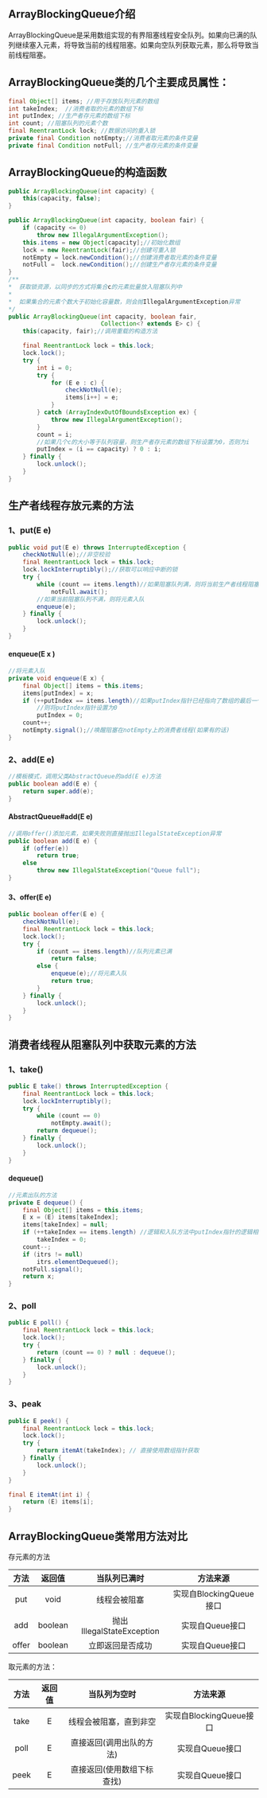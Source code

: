

## ArrayBlockingQueue介绍

ArrayBlockingQueue是采用数组实现的有界阻塞线程安全队列。如果向已满的队列继续塞入元素，将导致当前的线程阻塞。如果向空队列获取元素，那么将导致当前线程阻塞。

## ArrayBlockingQueue类的几个主要成员属性：

```java
final Object[] items; //用于存放队列元素的数组
int takeIndex;	//消费者取的元素的数组下标
int putIndex; //生产者存元素的数组下标
int count; //阻塞队列的元素个数
final ReentrantLock lock; //数据访问的重入锁
private final Condition notEmpty;//消费者取元素的条件变量
private final Condition notFull; //生产者存元素的条件变量
```



## ArrayBlockingQueue的构造函数

```java
public ArrayBlockingQueue(int capacity) {
    this(capacity, false);
}

public ArrayBlockingQueue(int capacity, boolean fair) {
    if (capacity <= 0)
        throw new IllegalArgumentException();
    this.items = new Object[capacity];//初始化数组
    lock = new ReentrantLock(fair);//创建可重入锁
    notEmpty = lock.newCondition();//创建消费者取元素的条件变量
    notFull =  lock.newCondition();//创建生产者存元素的条件变量
}
/**
*  获取锁资源，以同步的方式将集合c的元素批量放入阻塞队列中
*  
*  如果集合的元素个数大于初始化容量数，则会抛IllegalArgumentException异常
*/
public ArrayBlockingQueue(int capacity, boolean fair,
                          Collection<? extends E> c) {
    this(capacity, fair);//调用重载的构造方法

    final ReentrantLock lock = this.lock;
    lock.lock(); 
    try {
        int i = 0;
        try {
            for (E e : c) {
                checkNotNull(e);
                items[i++] = e;
            }
        } catch (ArrayIndexOutOfBoundsException ex) {
            throw new IllegalArgumentException();
        }
        count = i;
        //如果几个c的大小等于队列容量，则生产者存元素的数组下标设置为0，否则为i
        putIndex = (i == capacity) ? 0 : i;
    } finally {
        lock.unlock();
    }
}
```







## 生产者线程存放元素的方法

### 1、put(E e)

```java
public void put(E e) throws InterruptedException {
    checkNotNull(e);//非空校验
    final ReentrantLock lock = this.lock;
    lock.lockInterruptibly();//获取可以响应中断的锁
    try {
        while (count == items.length)//如果阻塞队列满，则将当前生产者线程阻塞在条件变量notFull上
            notFull.await();
        //如果当前阻塞队列不满，则将元素入队
        enqueue(e);
    } finally {
        lock.unlock();
    }
}
```



#### enqueue(E x )

```java
//将元素入队
private void enqueue(E x) {
    final Object[] items = this.items;
    items[putIndex] = x;
    if (++putIndex == items.length)//如果putIndex指针已经指向了数组的最后一个元素，
        //则将putIndex指针设置为0
        putIndex = 0;
    count++;
    notEmpty.signal();//唤醒阻塞在notEmpty上的消费者线程(如果有的话)
}
```



### 2、add(E e)

```java
//模板模式，调用父类AbstractQueue的add(E e)方法
public boolean add(E e) {
    return super.add(e);
}
```

#### AbstractQueue#add(E e)

```java
//调用offer()添加元素，如果失败则直接抛出IllegalStateException异常
public boolean add(E e) {
    if (offer(e)) 
        return true;
    else
        throw new IllegalStateException("Queue full");
}
```



#### 3、offer(E e)

```java
public boolean offer(E e) {
    checkNotNull(e);
    final ReentrantLock lock = this.lock;
    lock.lock();
    try {
        if (count == items.length)//队列元素已满
            return false;
        else {
            enqueue(e);//将元素入队
            return true;
        }
    } finally {
        lock.unlock();
    }
}
```



## 消费者线程从阻塞队列中获取元素的方法

### 1、take()

```java
public E take() throws InterruptedException {
    final ReentrantLock lock = this.lock;
    lock.lockInterruptibly();
    try {
        while (count == 0)
            notEmpty.await();
        return dequeue();
    } finally {
        lock.unlock();
    }
}
```



#### dequeue()

```java
//元素出队的方法
private E dequeue() {
    final Object[] items = this.items;
    E x = (E) items[takeIndex];
    items[takeIndex] = null;
    if (++takeIndex == items.length) //逻辑和入队方法中putIndex指针的逻辑相同
        takeIndex = 0;
    count--;
    if (itrs != null)
        itrs.elementDequeued();
    notFull.signal();
    return x;
}
```



### 2、poll

```java
public E poll() {
    final ReentrantLock lock = this.lock;
    lock.lock();
    try {
        return (count == 0) ? null : dequeue();
    } finally {
        lock.unlock();
    }
}
```



### 3、peak



```java
public E peek() {
    final ReentrantLock lock = this.lock;
    lock.lock();
    try {
        return itemAt(takeIndex); // 直接使用数组指针获取
    } finally {
        lock.unlock();
    }
}
```



```java
final E itemAt(int i) {
    return (E) items[i];
}
```





## ArrayBlockingQueue类常用方法对比

存元素的方法

| 方法  | 返回值  |       当队列已满时        |        方法来源         |
| :---: | :-----: | :-----------------------: | :---------------------: |
|  put  |  void   |       线程会被阻塞        | 实现自BlockingQueue接口 |
|  add  | boolean | 抛出IllegalStateException |     实现自Queue接口     |
| offer | boolean |     立即返回是否成功      |     实现自Queue接口     |



取元素的方法：

| 方法 | 返回值 |        当队列为空时        |        方法来源         |
| :--: | :----: | :------------------------: | :---------------------: |
| take |   E    |   线程会被阻塞，直到非空   | 实现自BlockingQueue接口 |
| poll |   E    |  直接返回(调用出队的方法)  |     实现自Queue接口     |
| peek |   E    | 直接返回(使用数组下标查找) |     实现自Queue接口     |



